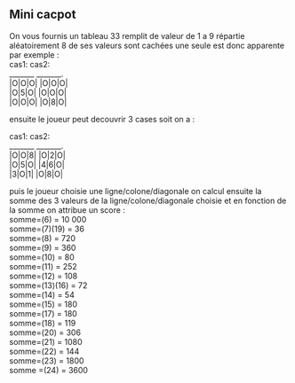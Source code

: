 ## Mini cacpot

On vous fournis un tableau 33 remplit de valeur de 1 a 9 répartie aléatoirement 
8 de ses valeurs sont cachées une seule est donc apparente 
par exemple :<br>
cas1:       cas2:<br>
_______     _______.<br>
|O|O|O|     |O|O|O|<br>
|O|5|O|     |O|O|O|<br>
|O|O|O|     |O|8|O|<br>



ensuite le joueur peut decouvrir 3 cases soit on a :

cas1:       cas2:<br>
_______     _______.<br>
|O|O|8|     |O|2|O|<br>
|O|5|O|     |4|6|O|<br>
|3|O|1|     |O|8|O|<br>

puis le joueur choisie une ligne/colone/diagonale on calcul ensuite la somme des 3 valeurs de la ligne/colone/diagonale choisie et en fonction de la somme on attribue un score :<br>
somme=(6) = 10 000 <br>
somme=(7)(19) = 36 <br>
somme=(8) = 720 <br>
somme=(9) = 360 <br>
somme=(10) = 80 <br>
somme=(11) = 252 <br>
somme=(12) = 108<br>
somme=(13)(16) = 72<br>
somme=(14) = 54<br>
somme=(15) = 180<br>
somme=(17) = 180<br>
somme=(18) = 119<br>
somme=(20) = 306<br>
somme=(21) = 1080<br>
somme=(22) = 144<br>
somme=(23) = 1800<br>
somme =(24) = 3600<br>